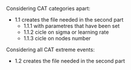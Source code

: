 Considering CAT categories apart:
  - 1.1 creates the file needed in the second part
      - 1.1.1 with parametres that have been set
      - 1.1.2 cicle on sigma or learning rate
      - 1.1.3 cicle on nodes number

Considering all CAT extreme events:
  - 1.2 creates the file needed in the second part
